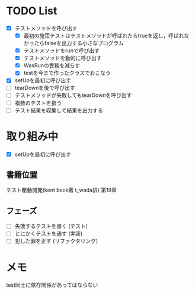 # TODO List

- [x] テストメソッドを呼び出す
    - [x] 最初の施策テストはテストメソッドが呼ばれたらtrueを返し，呼ばれなかったらfalseを出力する小さなプログラム
    - [x] テストメソッドをrunで呼び出す
    - [x] テストメソッドを動的に呼び出す
    - [x] WasRunの責務を減らす
    - [x] testを今まで作ったクラスでおこなう
- [x] setUpを最初に呼び出す
- [ ] tearDownを後で呼び出す
- [ ] テストメソッドが失敗してもtearDownを呼び出す
- [ ] 複数のテストを扱う
- [ ] テスト結果を収集して結果を出力する

# 取り組み中

- [x] setUpを最初に呼び出す

## 書籍位置

テスト駆動開発(kent beck著 t_wada訳) 第19章

## フェーズ

- [ ] 失敗するテストを書く (テスト)
- [ ] とにかくテストを通す (実装)
- [ ] 犯した罪を正す (リファクタリング)

# メモ

test同士に依存関係があってはならない
